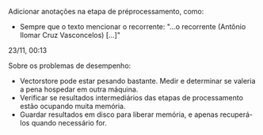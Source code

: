 Adicionar anotações na etapa de préprocessamento, como:

- Sempre que o texto mencionar o recorrente: "...o recorrente (Antônio Ilomar Cruz Vasconcelos) [...]"

23/11, 00:13

Sobre os problemas de desempenho:

* Vectorstore pode estar pesando bastante. Medir e determinar se valeria a pena hospedar em outra máquina.
* Verificar se resultados intermediários das etapas de processamento estão ocupando muita memória.
* Guardar resultados em disco para liberar memória, e apenas recuperá-los quando necessário for.
